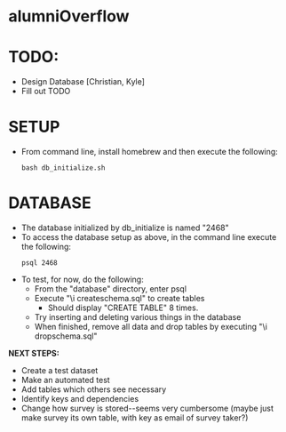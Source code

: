# alumniOverflow

# TODO:
  * Design Database [Christian, Kyle]
  * Fill out TODO

# SETUP
  * From command line, install homebrew and then execute the following:
    ```
    bash db_initialize.sh
    ```

# DATABASE
  * The database initialized by db_initialize is named "2468"
  * To access the database setup as above, in the command line execute the following:
    ```
    psql 2468
    ```
  * To test, for now, do the following:
    * From the "database" directory, enter psql
    * Execute "\i createschema.sql" to create tables
      * Should display "CREATE TABLE" 8 times.
    * Try inserting and deleting various things in the database
    * When finished, remove all data and drop tables by executing "\i dropschema.sql"

  __NEXT STEPS:__
  * Create a test dataset
  * Make an automated test
  * Add tables which others see necessary
  * Identify keys and dependencies
  * Change how survey is stored--seems very cumbersome (maybe just make survey its own table, with key as email of survey taker?)

